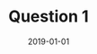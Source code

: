 --- 
layout: layouts/questions.njk 
title: Question 1
date: 2019-01-01
question: What is your name?
next: /question-2/
prev: /question-10/
tags:
    - question
---